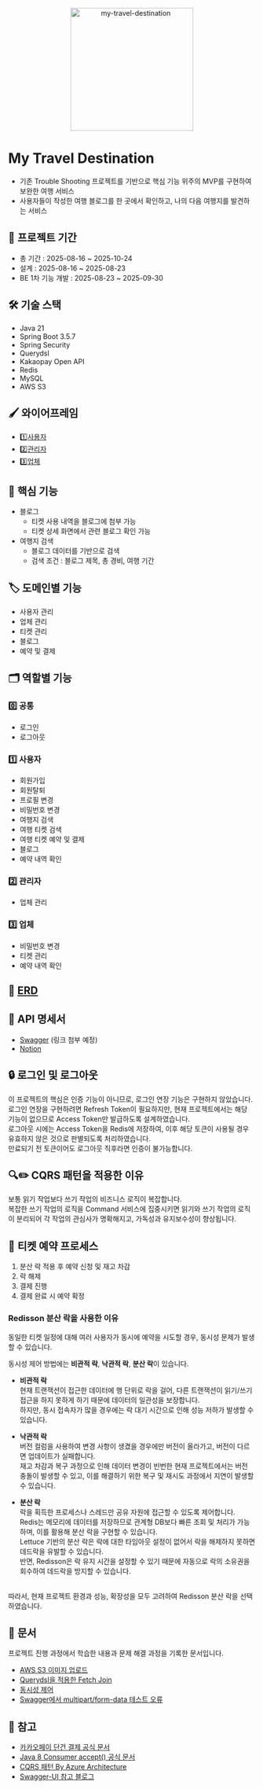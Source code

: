 <p align="center">
  <img width="250" height="250" alt="my-travel-destination" src="https://github.com/user-attachments/assets/b147dc01-3d40-4237-9c74-79b0f84dd488" />
</p>

# My Travel Destination
- 기존 Trouble Shooting 프로젝트를 기반으로 핵심 기능 위주의 MVP를 구현하여 보완한 여행 서비스
- 사용자들이 작성한 여행 블로그를 한 곳에서 확인하고, 나의 다음 여행지를 발견하는 서비스

## 📅 프로젝트 기간
- 총 기간 : 2025-08-16 ~ 2025-10-24
- 설계 : 2025-08-16 ~ 2025-08-23
- BE 1차 기능 개발 : 2025-08-23 ~ 2025-09-30

## 🛠️ 기술 스택
- Java 21
- Spring Boot 3.5.7
- Spring Security
- Querydsl
- Kakaopay Open API
- Redis
- MySQL
- AWS S3

## 🖌️ 와이어프레임
- 1️⃣[사용자](https://www.figma.com/design/pz5HnNQ6CbxfQP8pICnl6K/my-travel-service?node-id=2-153&p=f&t=nUCVQhWyv5rZqjOm-0)
- 2️⃣[관리자](https://www.figma.com/design/pz5HnNQ6CbxfQP8pICnl6K/my-travel-service?node-id=94-839&p=f&t=nUCVQhWyv5rZqjOm-0)
- 3️⃣[업체](https://www.figma.com/design/pz5HnNQ6CbxfQP8pICnl6K/my-travel-service?node-id=94-838&p=f&t=nUCVQhWyv5rZqjOm-0)

## 📍 핵심 기능
- 블로그
  - 티켓 사용 내역을 블로그에 첨부 가능
  - 티켓 상세 화면에서 관련 블로그 확인 가능
- 여행지 검색
  - 블로그 데이터를 기반으로 검색
  - 검색 조건 : 블로그 제목, 총 경비, 여행 기간

## 🏷️ 도메인별 기능
- 사용자 관리
- 업체 관리
- 티켓 관리
- 블로그
- 예약 및 결제

## 🗂️ 역할별 기능

### 0️⃣ 공통
- 로그인
- 로그아웃

### 1️⃣ 사용자
- 회원가입
- 회원탈퇴
- 프로필 변경
- 비밀번호 변경
- 여행지 검색
- 여행 티켓 검색
- 여행 티켓 예약 및 결제
- 블로그
- 예약 내역 확인

### 2️⃣ 관리자
- 업체 관리

### 3️⃣ 업체
- 비밀번호 변경
- 티켓 관리
- 예약 내역 확인

## 🧩 [ERD](https://dbdiagram.io/d/My-Travel-Destination-686676f8f413ba3508206ce6)

## 📝 API 명세서
- [Swagger]() (링크 첨부 예정)
- [Notion](https://www.notion.so/My-Travel-Destination-2562f0d54a3480bcadeaed91521358fe?source=copy_link)

## 🔒 로그인 및 로그아웃
이 프로젝트의 핵심은 인증 기능이 아니므로, 로그인 연장 기능은 구현하지 않았습니다. <br/>
로그인 연장을 구현하려면 Refresh Token이 필요하지만, 현재 프로젝트에서는 해당 기능이 없으므로 Access Token만 발급하도록 설계하였습니다. <br/>
로그아웃 시에는 Access Token을 Redis에 저장하여, 이후 해당 토큰이 사용될 경우 유효하지 않은 것으로 판별되도록 처리하였습니다. <br/>
만료되기 전 토큰이어도 로그아웃 직후라면 인증이 불가능합니다.

## 🔍✏️ CQRS 패턴을 적용한 이유
보통 읽기 작업보다 쓰기 작업의 비즈니스 로직이 복잡합니다. </br>
복잡한 쓰기 작업의 로직을 Command 서비스에 집중시키면 읽기와 쓰기 작업의 로직이 분리되어 각 작업의 관심사가 명확해지고, 가독성과 유지보수성이 향상됩니다. </br>

## 🎫 티켓 예약 프로세스
1. 분산 락 적용 후 예약 신청 및 재고 차감
2. 락 해제
3. 결제 진행
4. 결제 완료 시 예약 확정

### Redisson 분산 락을 사용한 이유
동일한 티켓 일정에 대해 여러 사용자가 동시에 예약을 시도할 경우, 동시성 문제가 발생할 수 있습니다.

동시성 제어 방법에는 **비관적 락**, **낙관적 락**, **분산 락**이 있습니다.

- **비관적 락** </br>
현재 트랜잭션이 접근한 데이터에 행 단위로 락을 걸어, 다른 트랜잭션이 읽기/쓰기 접근을 하지 못하게 하기 때문에 데이터의 일관성을 보장합니다. </br>
하지만, 동시 접속자가 많을 경우에는 락 대기 시간으로 인해 성능 저하가 발생할 수 있습니다.

- **낙관적 락** </br>
버전 컬럼을 사용하여 변경 사항이 생겼을 경우에만 버전이 올라가고, 버전이 다르면 업데이트가 실패합니다. </br>
재고 차감과 복구 과정으로 인해 데이터 변경이 빈번한 현재 프로젝트에서는 버전 충돌이 발생할 수 있고, 이를 해결하기 위한 복구 및 재시도 과정에서 지연이 발생할 수 있습니다.

- **분산 락** </br>
락을 획득한 프로세스나 스레드만 공유 자원에 접근할 수 있도록 제어합니다. </br>
Redis는 메모리에 데이터를 저장하므로 관계형 DB보다 빠른 조회 및 처리가 가능하며, 이를 활용해 분산 락을 구현할 수 있습니다. </br>
Lettuce 기반의 분산 락은 락에 대한 타임아웃 설정이 없어서 락을 해제하지 못하면 데드락을 유발할 수 있습니다. </br>
반면, Redisson은 락 유지 시간을 설정할 수 있기 때문에 자동으로 락의 소유권을 회수하여 데드락을 방지할 수 있습니다. </br> </br>

따라서, 현재 프로젝트 환경과 성능, 확장성을 모두 고려하여 Redisson 분산 락을 선택하였습니다. </br>

## 🧾 문서
프로젝트 진행 과정에서 학습한 내용과 문제 해결 과정을 기록한 문서입니다.
- [AWS S3 이미지 업로드](https://blog.naver.com/yeondata/223989927527)
- [Querydsl을 적용한 Fetch Join](https://velog.io/@yeoni9094/%EB%AC%B8%EC%A0%9C%ED%95%B4%EA%B2%B0-Querydsl%EC%9D%84-%EC%A0%81%EC%9A%A9%ED%95%9C-Fetch-Join)
- [동시성 제어](https://blog.naver.com/yeondata/224021426407)
- [Swagger에서 multipart/form-data 테스트 오류](https://velog.io/@yeoni9094/%EB%AC%B8%EC%A0%9C%ED%95%B4%EA%B2%B0-Swagger%EC%97%90%EC%84%9C-multipartform-data-%ED%85%8C%EC%8A%A4%ED%8A%B8-%EC%98%A4%EB%A5%98)

## 🔗 참고
- [카카오페이 단건 결제 공식 문서](https://developers.kakaopay.com/docs/payment/online/single-payment)
- [Java 8 Consumer accept() 공식 문서](https://docs.oracle.com/javase/8/docs/api/java/util/function/Consumer.html)
- [CQRS 패턴 By Azure Architecture](https://learn.microsoft.com/ko-kr/azure/architecture/patterns/cqrs)
- [Swagger-UI 참고 블로그](https://velog.io/@gmlstjq123/SpringBoot-%ED%94%84%EB%A1%9C%EC%A0%9D%ED%8A%B8%EC%97%90-Swagger-UI-%EC%A0%81%EC%9A%A9%ED%95%98%EA%B8%B0)
